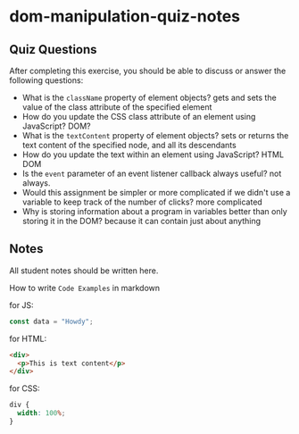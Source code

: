 # dom-manipulation-quiz-notes

## Quiz Questions

After completing this exercise, you should be able to discuss or answer the following questions:

- What is the `className` property of element objects?
gets and sets the value of the class attribute of the specified element
- How do you update the CSS class attribute of an element using JavaScript?
DOM?
- What is the `textContent` property of element objects?
sets or returns the text content of the specified node, and all its descendants
- How do you update the text within an element using JavaScript?
HTML DOM
- Is the `event` parameter of an event listener callback always useful?
not always.
- Would this assignment be simpler or more complicated if we didn't use a variable to keep track of the number of clicks?
more complicated
- Why is storing information about a program in variables better than only storing it in the DOM?
because it can contain just about anything

## Notes

All student notes should be written here.


How to write `Code Examples` in markdown

for JS:

```javascript
const data = "Howdy";
```

for HTML:

```html
<div>
  <p>This is text content</p>
</div>
```

for CSS:

```css
div {
  width: 100%;
}
```
